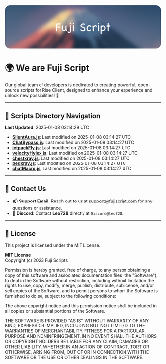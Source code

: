 ![Banner](.github/b.webp)

# 🌍 **We are Fuji Script**

Our global team of developers is dedicated to creating powerful, open-source scripts for Rise Client, designed to enhance your experience and unlock new possibilities! 🌟

---
<!-- SCRIPTS_NAVIGATION_START -->
## 📂 **Scripts Directory Navigation**

**Last Updated**: 2025-01-08 03:14:29 UTC

- **[SilentAura.js](scripts/SilentAura.js)**: Last modified on 2025-01-08 03:14:27 UTC
- **[ChatBypass.js](scripts/ChatBypass.js)**: Last modified on 2025-01-08 03:14:27 UTC
- **[jetpackFly.js](scripts/jetpackFly.js)**: Last modified on 2025-01-08 03:14:27 UTC
- **[velocityHylex.js](scripts/velocityHylex.js)**: Last modified on 2025-01-08 03:14:27 UTC
- **[chestxray.js](scripts/chestxray.js)**: Last modified on 2025-01-08 03:14:27 UTC
- **[bedxray.js](scripts/bedxray.js)**: Last modified on 2025-01-08 03:14:27 UTC
- **[chatMacro.js](scripts/chatMacro.js)**: Last modified on 2025-01-08 03:14:27 UTC

<!-- SCRIPTS_NAVIGATION_END -->

---

## 💬 **Contact Us**  
- 📬 **Support Email**: Reach out to us at [support@fujiscript.com](mailto:support@fujiscript.com) for any questions or assistance.  
- 💬 **Discord**: Contact **Leo728** directly at `Discord@leo728`.

---

## 📜 **License**

This project is licensed under the MIT License.  

**MIT License**  
Copyright (c) 2023 Fuji Scripts  

Permission is hereby granted, free of charge, to any person obtaining a copy of this software and associated documentation files (the "Software"), to deal in the Software without restriction, including without limitation the rights to use, copy, modify, merge, publish, distribute, sublicense, and/or sell copies of the Software, and to permit persons to whom the Software is furnished to do so, subject to the following conditions:  

The above copyright notice and this permission notice shall be included in all copies or substantial portions of the Software.  

THE SOFTWARE IS PROVIDED "AS IS", WITHOUT WARRANTY OF ANY KIND, EXPRESS OR IMPLIED, INCLUDING BUT NOT LIMITED TO THE WARRANTIES OF MERCHANTABILITY, FITNESS FOR A PARTICULAR PURPOSE AND NONINFRINGEMENT. IN NO EVENT SHALL THE AUTHORS OR COPYRIGHT HOLDERS BE LIABLE FOR ANY CLAIM, DAMAGES OR OTHER LIABILITY, WHETHER IN AN ACTION OF CONTRACT, TORT OR OTHERWISE, ARISING FROM, OUT OF OR IN CONNECTION WITH THE SOFTWARE OR THE USE OR OTHER DEALINGS IN THE SOFTWARE.  
